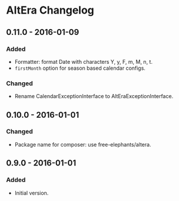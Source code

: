 # AltEra Changelog

## 0.11.0 - 2016-01-09
### Added
- Formatter: format Date with characters Y, y, F, m, M, n, t. 
- `firstMonth` option for season based calendar configs.

### Changed
- Rename CalendarExceptionInterface to AltEraExceptionInterface.   

## 0.10.0 - 2016-01-01
### Changed
- Package name for composer: use free-elephants/altera.  

## 0.9.0 - 2016-01-01
### Added
- Initial version. 